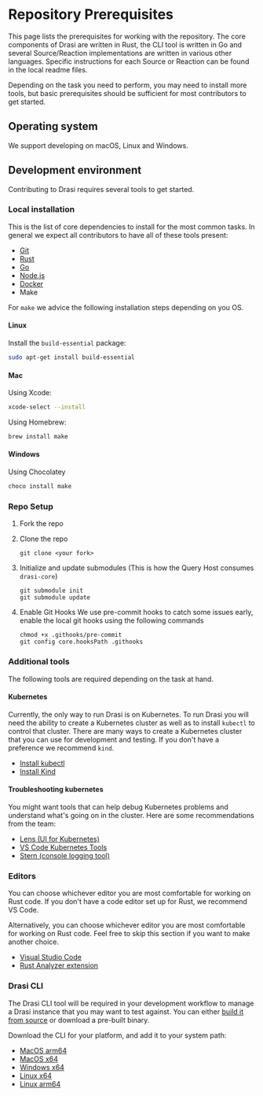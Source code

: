 # Repository Prerequisites

This page lists the prerequisites for working with the repository. The core components of Drasi are written in Rust, the CLI tool is written in Go and several Source/Reaction implementations are written in various other languages.  Specific instructions for each Source or Reaction can be found in the local readme files.

Depending on the task you need to perform, you may need to install more tools, but basic prerequisites should be sufficient for most contributors to get started.

## Operating system

We support developing on macOS, Linux and Windows.

## Development environment

Contributing to Drasi requires several tools to get started.

### Local installation

This is the list of core dependencies to install for the most common tasks. In general we expect all contributors to have all of these tools present:

- [Git](https://git-scm.com/downloads)
- [Rust](https://www.rust-lang.org/tools/install)
- [Go](https://golang.org/doc/install)
- [Node.js](https://nodejs.org/en/)
- [Docker](https://docs.docker.com/engine/install/)
- Make

For `make` we advice the following installation steps depending on you OS.
  
#### Linux

Install the `build-essential` package:

```bash
sudo apt-get install build-essential
```

#### Mac

Using Xcode:

```bash  
xcode-select --install
```

Using Homebrew:

```bash  
brew install make
```

#### Windows

Using Chocolatey

```bash
choco install make
```

### Repo Setup

1. Fork the repo
1. Clone the repo
    ```
    git clone <your fork>
    ```
1. Initialize and update submodules (This is how the Query Host consumes `drasi-core`)
     ```
     git submodule init
     git submodule update
     ```
1. Enable Git Hooks
    We use pre-commit hooks to catch some issues early, enable the local git hooks using the following commands

    ```
    chmod +x .githooks/pre-commit
    git config core.hooksPath .githooks
    ```

### Additional tools

The following tools are required depending on the task at hand.

#### Kubernetes

Currently, the only way to run Drasi is on Kubernetes. To run Drasi you will need the ability to create a Kubernetes cluster as well as to install `kubectl` to control that cluster. There are many ways to create a Kubernetes cluster that you can use for development and testing. If you don't have a preference we recommend `kind`.

- [Install kubectl](https://kubernetes.io/docs/tasks/tools/#kubectl)
- [Install Kind](https://kubernetes.io/docs/tasks/tools/#kind)

#### Troubleshooting kubernetes

You might want tools that can help debug Kubernetes problems and understand what's going on in the cluster. Here are some recommendations from the team:

- [Lens (UI for Kubernetes)](https://k8slens.dev/)
- [VS Code Kubernetes Tools](https://marketplace.visualstudio.com/items?itemName=ms-kubernetes-tools.vscode-kubernetes-tools)
- [Stern (console logging tool)](https://github.com/stern/stern#installation)


### Editors

You can choose whichever editor you are most comfortable for working on Rust code. If you don't have a code editor set up for Rust, we recommend VS Code.

Alternatively, you can choose whichever editor you are most comfortable for working on Rust code. Feel free to skip this section if you want to make another choice.

- [Visual Studio Code](https://code.visualstudio.com/)
- [Rust Analyzer extension](https://marketplace.visualstudio.com/items?itemName=rust-lang.rust-analyzer)


### Drasi CLI

The Drasi CLI tool will be required in your development workflow to manage a Drasi instance that you may want to test against. You can either [build it from source](../../../../cli/) or download a pre-built binary.

Download the CLI for your platform, and add it to your system path:
- [MacOS arm64](https://github.com/drasi-project/drasi-platform/releases/download/v0.1.0/drasi-darwin-arm64)
- [MacOS x64](https://github.com/drasi-project/drasi-platform/releases/download/v0.1.0/drasi-darwin-x64)
- [Windows x64](https://github.com/drasi-project/drasi-platform/releases/download/v0.1.0/drasi-windows-x64.exe)
- [Linux x64](https://github.com/drasi-project/drasi-platform/releases/download/v0.1.0/drasi-linux-x64)
- [Linux arm64](https://github.com/drasi-project/drasi-platform/releases/download/v0.1.0/drasi-linux-arm64)
